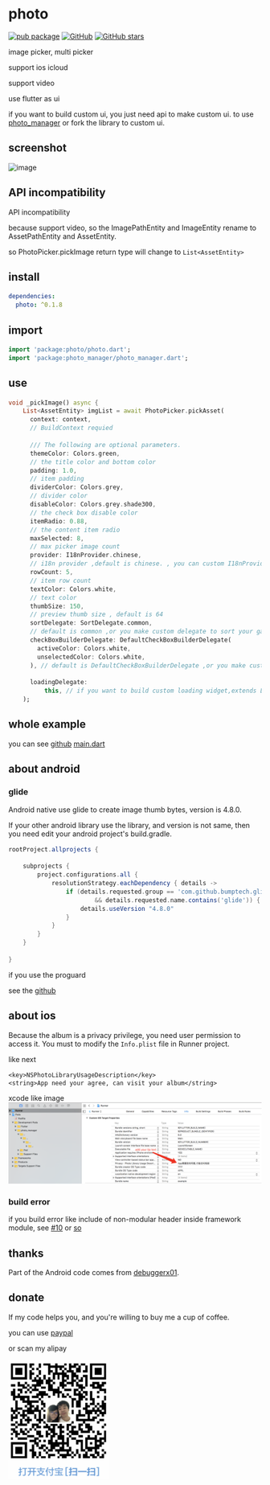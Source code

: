 # photo

[![pub package](https://img.shields.io/pub/v/photo.svg)](https://pub.dartlang.org/packages/photo)
[![GitHub](https://img.shields.io/github/license/CaiJingLong/flutter_photo.svg?style=flat-square)](https://github.com/CaiJingLong/flutter_photo)
[![GitHub stars](https://img.shields.io/github/stars/CaiJingLong/flutter_photo.svg?style=social&label=Stars)](https://github.com/CaiJingLong/flutter_photo)

image picker, multi picker

support ios icloud

support video

use flutter as ui

if you want to build custom ui, you just need api to make custom ui. to use [photo_manager](https://github.com/CaiJingLong/flutter_photo_manager) or fork the library to custom ui.

## screenshot

![image](https://github.com/CaiJingLong/some_asset/blob/master/image_picker1.gif)

## API incompatibility

API incompatibility

because support video, so the ImagePathEntity and ImageEntity rename to AssetPathEntity and AssetEntity.

so PhotoPicker.pickImage return type will change to `List<AssetEntity>`

## install

```yaml
dependencies:
  photo: ^0.1.8
```

## import

```dart
import 'package:photo/photo.dart';
import 'package:photo_manager/photo_manager.dart';
```

## use

```dart
void _pickImage() async {
    List<AssetEntity> imgList = await PhotoPicker.pickAsset(
      context: context,
      // BuildContext requied

      /// The following are optional parameters.
      themeColor: Colors.green,
      // the title color and bottom color
      padding: 1.0,
      // item padding
      dividerColor: Colors.grey,
      // divider color
      disableColor: Colors.grey.shade300,
      // the check box disable color
      itemRadio: 0.88,
      // the content item radio
      maxSelected: 8,
      // max picker image count
      provider: I18nProvider.chinese,
      // i18n provider ,default is chinese. , you can custom I18nProvider or use ENProvider()
      rowCount: 5,
      // item row count
      textColor: Colors.white,
      // text color
      thumbSize: 150,
      // preview thumb size , default is 64
      sortDelegate: SortDelegate.common,
      // default is common ,or you make custom delegate to sort your gallery
      checkBoxBuilderDelegate: DefaultCheckBoxBuilderDelegate(
        activeColor: Colors.white,
        unselectedColor: Colors.white,
      ), // default is DefaultCheckBoxBuilderDelegate ,or you make custom delegate to create checkbox

      loadingDelegate:
          this, // if you want to build custom loading widget,extends LoadingDelegate [see example/lib/main.dart]
    );
```

## whole example

you can see [github](https://github.com/caijinglong/flutter_photo/blob/master/example/) [main.dart](https://github.com/caijinglong/flutter_photo/blob/master/example/lib/main.dart)

## about android

### glide

Android native use glide to create image thumb bytes, version is 4.8.0.

If your other android library use the library, and version is not same, then you need edit your android project's build.gradle.

```groovy
rootProject.allprojects {

    subprojects {
        project.configurations.all {
            resolutionStrategy.eachDependency { details ->
                if (details.requested.group == 'com.github.bumptech.glide'
                        && details.requested.name.contains('glide')) {
                    details.useVersion "4.8.0"
                }
            }
        }
    }

}
```

if you use the proguard

see the [github](https://github.com/bumptech/glide#proguard)

## about ios

Because the album is a privacy privilege, you need user permission to access it. You must to modify the `Info.plist` file in Runner project.

like next

```plist
<key>NSPhotoLibraryUsageDescription</key>
<string>App need your agree, can visit your album</string>
```

xcode like image
![in xcode](https://github.com/CaiJingLong/some_asset/blob/master/flutter_photo2.png)

### build error

if you build error like include of non-modular header inside framework module, see [#10](https://github.com/CaiJingLong/flutter_photo/issues/10) or [so](https://stackoverflow.com/questions/27776497/include-of-non-modular-header-inside-framework-module)

## thanks

Part of the Android code comes from [debuggerx01](https://github.com/debuggerx01).

## donate

If my code helps you, and you're willing to buy me a cup of coffee.

you can use [paypal](https://paypal.me/caijinglong)

or scan my alipay

<img width="200px"  src="https://raw.githubusercontent.com/CaiJingLong/asset_for_picgo/master/20181228213953.png"/>
